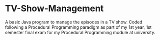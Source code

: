 # TV-Show-Management
A basic Java program to manage the episodes in a TV show. Coded following a Procedural Programming paradigm as part of my 1st year, 1st semester final exam for my Procedural Programming module at university.
